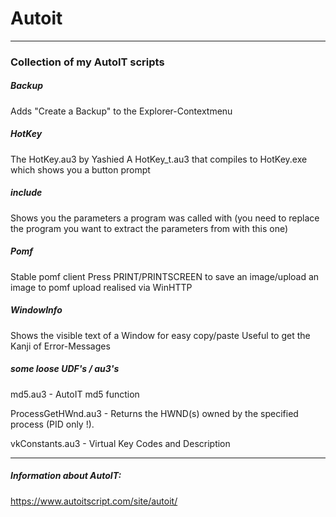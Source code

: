 # Autoit
------------------------
### Collection of my AutoIT scripts

##### Backup
Adds "Create a Backup" to the Explorer-Contextmenu

##### HotKey
The HotKey.au3 by Yashied
A HotKey_t.au3 that compiles to HotKey.exe which shows you a button prompt

##### include
Shows you the parameters a program was called with (you need to replace the program you want to extract the parameters from with this one)

##### Pomf
Stable pomf client
Press PRINT/PRINTSCREEN to save an image/upload an image to pomf
upload realised via WinHTTP

##### WindowInfo
Shows the visible text of a Window for easy copy/paste
Useful to get the Kanji of Error-Messages

##### some loose UDF's / au3's
md5.au3 - AutoIT md5 function

ProcessGetHWnd.au3 - Returns the HWND(s) owned by the specified process (PID only !).

vkConstants.au3 - Virtual Key Codes and Description

------------------------
##### Information about AutoIT:
https://www.autoitscript.com/site/autoit/

